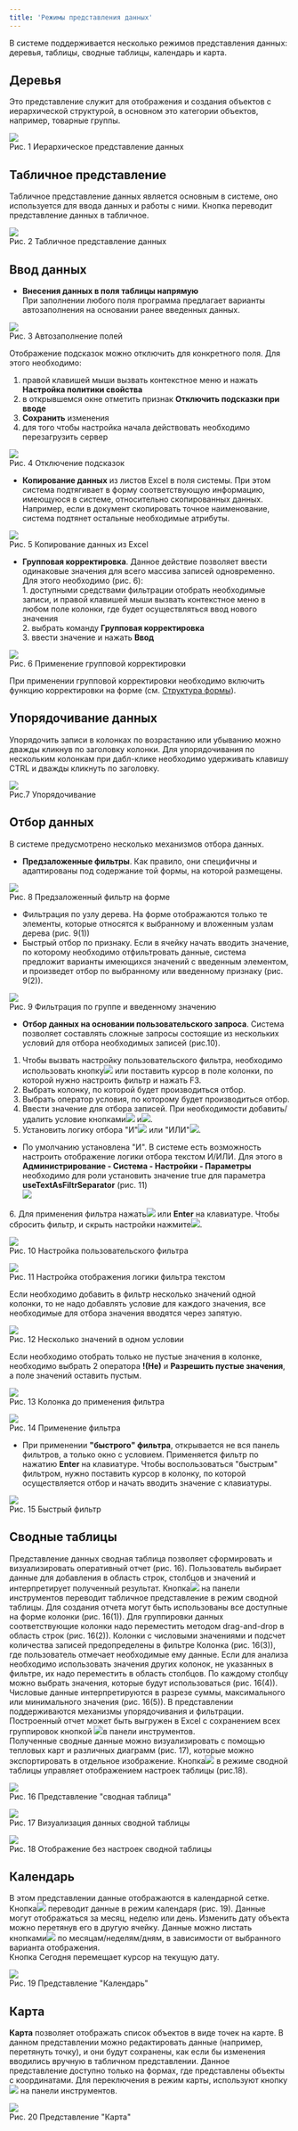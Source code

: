 ```yaml
---
title: 'Режимы представления данных'
---
```


В системе поддерживается несколько режимов представления данных: деревья, таблицы, сводные таблицы, календарь и карта.


## Деревья

Это представление служит для отображения и создания объектов с иерархической структурой, в основном это категории объектов, например, товарные группы. 

![](img/mode1.png)  
Рис. 1 Иерархическое представление данных  


## Табличное представление

Табличное представление данных является основным в системе, оно используется для ввода данных и работы с ними. Кнопка  переводит представление данных в табличное.

![](img/mode2.png)  
Рис. 2 Табличное представление данных  


## Ввод данных

- **Внесения данных в поля таблицы напрямую**  
  При заполнении любого поля программа предлагает варианты автозаполнения на основании ранее введенных данных.  

![](img/mode3.png)  
Рис. 3 Автозаполнение полей  

Отображение подсказок можно отключить для конкретного поля. Для этого необходимо:

1. правой клавишей мыши вызвать контекстное меню и нажать **Настройка политики свойства**
2. в открывшемся окне отметить признак **Отключить подсказки при вводе**
3. **Сохранить** изменения
4. для того чтобы настройка начала действовать необходимо перезагрузить сервер

![](img/mode4.png)  
Рис. 4 Отключение подсказок  

- **Копирование данных** из листов Excel в поля системы. При этом система подтягивает в форму соответствующую информацию, имеющуюся в системе, 
относительно скопированных данных. Например, если в документ скопировать точное наименование, система подтянет остальные необходимые атрибуты.

![](img/mode5.png)  
Рис. 5 Копирование данных из Excel  

- **Групповая корректировка**. Данное действие позволяет ввести одинаковые значения для всего массива записей одновременно. Для этого необходимо (рис. 6):    
  1\. доступными средствами фильтрации отобрать необходимые записи, и правой клавишей мыши вызвать контекстное меню в любом поле колонки, где будет осуществляться ввод нового значения  
  2\. выбрать команду **Групповая корректировка**  
  3\. ввести значение и нажать **Ввод**  

![](img/mode6.png)    
Рис. 6 Применение групповой корректировки  

При применении групповой корректировки необходимо включить функцию корректировки на форме (см. [Структура формы](structure.md)).   


## Упорядочивание данных

Упорядочить записи в колонках по возрастанию или убыванию можно дважды кликнув по заголовку колонки. 
Для упорядочивания по нескольким колонкам при дабл-клике необходимо удерживать клавишу CTRL и дважды кликнуть по заголовку.

![](img/mode7.png)  
Рис.7 Упорядочивание


## Отбор данных

В системе предусмотрено несколько механизмов отбора данных.

- **Предзаложенные фильтры**. Как правило, они специфичны и адаптированы под содержание той формы, на которой размещены.

![](img/mode8.png)  
Рис. 8 Предзаложенный фильтр на форме  

- Фильтрация по узлу дерева. На форме отображаются только те элементы, которые относятся к выбранному и вложенным узлам дерева (рис. 9(1))
- Быстрый отбор по признаку. Если в ячейку начать вводить значение, по которому необходимо отфильтровать данные, 
система предложит варианты имеющихся значений с введенным элементом, и произведет отбор по выбранному или введенному признаку (рис. 9(2)).

![](img/mode9.png)  
Рис. 9 Фильтрация по группе и введенному значению  

- **Отбор данных на основании пользовательского запроса**. Система позволяет составлять сложные запросы состоящие из нескольких условий для отбора необходимых записей (рис.10).
1. Чтобы вызвать настройку пользовательского фильтра, необходимо использовать кнопку![](../../img/ico_filter.png) или поставить курсор в поле колонки,
   по которой нужно настроить фильтр и нажать F3.
2. Выбрать колонку, по которой будет производиться отбор.
3. Выбрать оператор условия, по которому будет производиться отбор.
4. Ввести значение для отбора записей. При необходимости добавить/удалить условие кнопками![](../../img/ico_plus.png) и![](../../img/ico_minus.png).
5. Установить логику отбора "И"![](../../img/ico_and.png) или "ИЛИ"![](../../img/ico_or.png).

  - По умолчанию установлена "И". В системе есть возможность настроить отображение логики отбора текстом И/ИЛИ.
    Для этого в **Администрирование - Система - Настройки - Параметры** необходимо для роли установить значение true
    для параметра **useTextAsFiltrSeparator** (рис. 11)  
    ![](img/mode9a.png)

6\. Для применения фильтра нажать![](../../img/ico_ok.png) или **Enter** на клавиатуре. Чтобы сбросить фильтр, и скрыть настройки нажмите![](../../img/ico_close.png).

![](img/mode10.png)  
Рис. 10 Настройка пользовательского фильтра  

![](img/mode11.png)  
Рис. 11 Настройка отображения логики фильтра текстом  

Если необходимо добавить в фильтр несколько значений одной колонки, то не надо добавлять условие для каждого значения, 
все необходимые для отбора значения вводятся через запятую.

![](img/mode12.png)  
Рис. 12 Несколько значений в одном условии  

Если необходимо отобрать только не пустые значения в колонке, необходимо выбрать 2 оператора **!(Не)** и **Разрешить пустые значения**, а поле значений оставить пустым.

![](img/mode13.png)  
Рис. 13 Колонка до применения фильтра

![](img/mode14.png)  
Рис. 14 Применение фильтра  

- При применении **"быстрого" фильтра**, открывается не вся панель фильтров, а только окно с условием. Применяется фильтр по нажатию **Enter** на клавиатуре. 
Чтобы воспользоваться "быстрым" фильтром, нужно поставить курсор в колонку, по которой осуществляется отбор и начать вводить значение с клавиатуры.

![](img/mode15.png)  
Рис. 15 Быстрый фильтр  


## Сводные таблицы

Представление данных сводная таблица позволяет сформировать и визуализировать оперативный отчет (рис. 16).
Пользователь выбирает данные для добавления в область строк, столбцов и значений и интерпретирует полученный результат.
Кнопка![](../../img/ico_table_svod.png) на панели инструментов переводит табличное представление в режим сводной таблицы.
Для создания отчета могут быть использованы все доступные на форме  колонки (рис. 16(1)).
Для группировки данных соответствующие колонки надо переместить методом drag-and-drop в область строк (рис. 16(2)).
Колонки с числовыми значениями и подсчет количества записей предопределены в фильтре Колонка (рис. 16(3)),
где пользователь отмечает необходимые ему данные. Если для анализа необходимо использовать значения других колонок,
не указанных в фильтре, их надо переместить в область столбцов.
По каждому столбцу можно выбрать значения, которые будут использоваться (рис. 16(4)).
Числовые данные интерпретируются в разрезе суммы, максимального или минимального значения (рис. 16(5)).
В представлении поддерживаются механизмы упорядочивания и фильтрации.  
Построенный отчет может быть выгружен в Excel с сохранением всех группировок кнопкой ![](../../img/ico_export_xls.png)в панели инструментов.  
Полученные сводные данные можно визуализировать с помощью тепловых карт и различных диаграмм (рис. 17),
которые можно экспортировать в отдельное изображение. Кнопка![](../../img/ico_set_grid.png) в режиме сводной таблицы управляет отображением настроек таблицы (рис.18).

![](img/mode16.png)  
Рис. 16 Представление "сводная таблица"  

![](img/mode17.png)  
Рис. 17 Визуализация данных сводной таблицы  

![](img/mode18.png)    
Рис. 18 Отображение без настроек сводной таблицы  


## Календарь
В этом представлении данные отображаются в календарной сетке.
Кнопка![](../../img/ico_calendar.png) переводит данные в режим календаря (рис. 19). Данные могут отображаться за месяц, неделю или день.
Изменить дату объекта можно перетянув его в другую ячейку.
Данные можно листать кнопками![](../../img/ico_button_left_right.png) по месяцам/неделям/дням, в зависимости от выбранного варианта отображения.  
Кнопка Сегодня перемещает курсор на текущую дату.  

![](img/mode19.png)      
Рис. 19 Представление "Календарь"


## Карта
**Карта** позволяет отображать список объектов в виде точек на карте.
В данном представлении можно редактировать данные (например, перетянуть точку), и они будут сохранены,
как если бы изменения вводились вручную в табличном представлении.
Данное представление доступно только на формах, где представлены объекты с координатами.
Для переключения в режим карты, используют кнопку![](../../img/ico_karta.png) на панели инструментов.

![](img/mode20.png)      
Рис. 20 Представление "Карта"  





